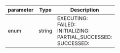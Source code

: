 | parameter | Type | Description |
| ----------- | ----------- |----------- |
| enum  |  string  | EXECUTING: <br/>FAILED: <br/>INITIALIZING: <br/>PARTIAL_SUCCESSED: <br/>SUCCESSED:    |